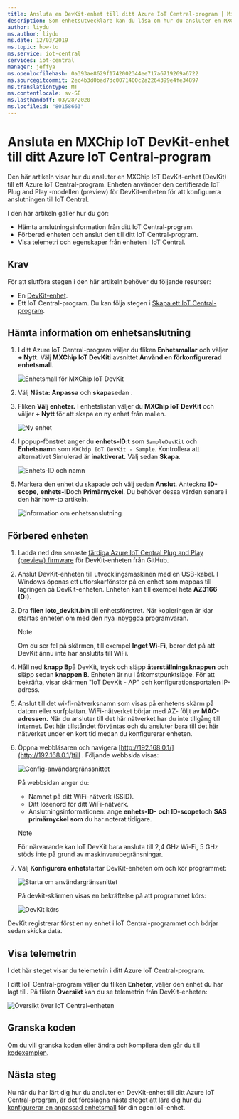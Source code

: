 ```yaml
---
title: Ansluta en DevKit-enhet till ditt Azure IoT Central-program | Microsoft-dokument
description: Som enhetsutvecklare kan du läsa om hur du ansluter en MXChip IoT DevKit-enhet till ditt Azure IoT Central-program med IoT Plug and Play (förhandsversion).
author: liydu
ms.author: liydu
ms.date: 12/03/2019
ms.topic: how-to
ms.service: iot-central
services: iot-central
manager: jeffya
ms.openlocfilehash: 0a393ae8629f1742002344ee717a6719269a6722
ms.sourcegitcommit: 2ec4b3d0bad7dc0071400c2a2264399e4fe34897
ms.translationtype: MT
ms.contentlocale: sv-SE
ms.lasthandoff: 03/28/2020
ms.locfileid: "80158663"
---
```

# <a name="connect-an-mxchip-iot-devkit-device-to-your-azure-iot-central-application"></a>Ansluta en MXChip IoT DevKit-enhet till ditt Azure IoT Central-program

Den här artikeln visar hur du ansluter en MXChip IoT DevKit-enhet (DevKit) till ett Azure IoT Central-program. Enheten använder den certifierade IoT Plug and Play -modellen (preview) för DevKit-enheten för att konfigurera anslutningen till IoT Central.

I den här artikeln gäller hur du gör:

- Hämta anslutningsinformation från ditt IoT Central-program.
- Förbered enheten och anslut den till ditt IoT Central-program.
- Visa telemetri och egenskaper från enheten i IoT Central.

## <a name="prerequisites"></a>Krav

För att slutföra stegen i den här artikeln behöver du följande resurser:

- En [DevKit-enhet](https://aka.ms/iot-devkit-purchase).
- Ett IoT Central-program. Du kan följa stegen i [Skapa ett IoT Central-program](./quick-deploy-iot-central.md).

## <a name="get-device-connection-details"></a>Hämta information om enhetsanslutning

1. I ditt Azure IoT Central-program väljer du fliken **Enhetsmallar** och väljer **+ Nytt**. Välj **MXChip IoT DevKit**i avsnittet **Använd en förkonfigurerad enhetsmall**.

    ![Enhetsmall för MXChip IoT DevKit](media/howto-connect-devkit/device-template.png)

1. Välj **Nästa: Anpassa** och **skapa**sedan .

1. Fliken **Välj enheter.** I enhetslistan väljer du **MXChip IoT DevKit** och väljer **+ Nytt** för att skapa en ny enhet från mallen.

    ![Ny enhet](media/howto-connect-devkit/new-device.png)

1. I popup-fönstret anger du **enhets-ID:t** som `SampleDevKit` och **Enhetsnamn** som `MXChip IoT DevKit - Sample`. Kontrollera att alternativet Simulerad är **inaktiverat.** Välj sedan **Skapa**.

    ![Enhets-ID och namn](media/howto-connect-devkit/device-id-name.png)

1. Markera den enhet du skapade och välj sedan **Anslut**. Anteckna **ID-scope,** **enhets-ID**och **Primärnyckel**. Du behöver dessa värden senare i den här how-to artikeln.

    ![Information om enhetsanslutning](media/howto-connect-devkit/device-connection-info.png)

## <a name="prepare-the-device"></a>Förbered enheten

1. Ladda ned den senaste [färdiga Azure IoT Central Plug and Play (preview) firmware](https://github.com/Azure-Samples/mxchip-iot-devkit-pnp/raw/master/bin/iotc_devkit.bin) för DevKit-enheten från GitHub.

1. Anslut DevKit-enheten till utvecklingsmaskinen med en USB-kabel. I Windows öppnas ett utforskarfönster på en enhet som mappas till lagringen på DevKit-enheten. Enheten kan till exempel heta **AZ3166 (D:)**.

1. Dra **filen iotc_devkit.bin** till enhetsfönstret. När kopieringen är klar startas enheten om med den nya inbyggda programvaran.

    > [!NOTE]
    > Om du ser fel på skärmen, till exempel **Inget Wi-Fi,** beror det på att DevKit ännu inte har anslutits till WiFi.

1. Håll ned **knapp B**på DevKit, tryck och släpp **återställningsknappen** och släpp sedan **knappen B**. Enheten är nu i åtkomstpunktsläge. För att bekräfta, visar skärmen "IoT DevKit - AP" och konfigurationsportalen IP-adress.

1. Anslut till det wi-fi-nätverksnamn som visas på enhetens skärm på datorn eller surfplattan. WiFi-nätverket börjar med AZ- följt av **MAC-adressen.** När du ansluter till det här nätverket har du inte tillgång till internet. Det här tillståndet förväntas och du ansluter bara till det här nätverket under en kort tid medan du konfigurerar enheten.

1. Öppna webbläsaren och navigera [http://192.168.0.1/](http://192.168.0.1/)till . Följande webbsida visas:

    ![Config-användargränssnittet](media/howto-connect-devkit/config-ui.png)

    På webbsidan anger du:

    - Namnet på ditt WiFi-nätverk (SSID).
    - Ditt lösenord för ditt WiFi-nätverk.
    - Anslutningsinformationen: ange **enhets-ID-** **och ID-scopet**och **SAS primärnyckel som** du har noterat tidigare.

    > [!NOTE]
    > För närvarande kan IoT DevKit bara ansluta till 2,4 GHz Wi-Fi, 5 GHz stöds inte på grund av maskinvarubegränsningar.

1. Välj **Konfigurera enhet**startar DevKit-enheten om och kör programmet:

    ![Starta om användargränssnittet](media/howto-connect-devkit/reboot-ui.png)

    På devkit-skärmen visas en bekräftelse på att programmet körs:

    ![DevKit körs](media/howto-connect-devkit/devkit-running.png)

DevKit registrerar först en ny enhet i IoT Central-programmet och börjar sedan skicka data.

## <a name="view-the-telemetry"></a>Visa telemetrin

I det här steget visar du telemetrin i ditt Azure IoT Central-program.

I ditt IoT Central-program väljer du fliken **Enheter,** väljer den enhet du har lagt till. På fliken **Översikt** kan du se telemetrin från DevKit-enheten:

![Översikt över IoT Central-enheten](media/howto-connect-devkit/mxchip-overview-page.png)

## <a name="review-the-code"></a>Granska koden

Om du vill granska koden eller ändra och kompilera den går du till [kodexemplen](https://docs.microsoft.com/samples/azure-samples/mxchip-iot-devkit-pnp/sample/).

## <a name="next-steps"></a>Nästa steg

Nu när du har lärt dig hur du ansluter en DevKit-enhet till ditt Azure IoT Central-program, är det föreslagna nästa steget att lära dig hur [du konfigurerar en anpassad enhetsmall](./howto-set-up-template.md) för din egen IoT-enhet.
